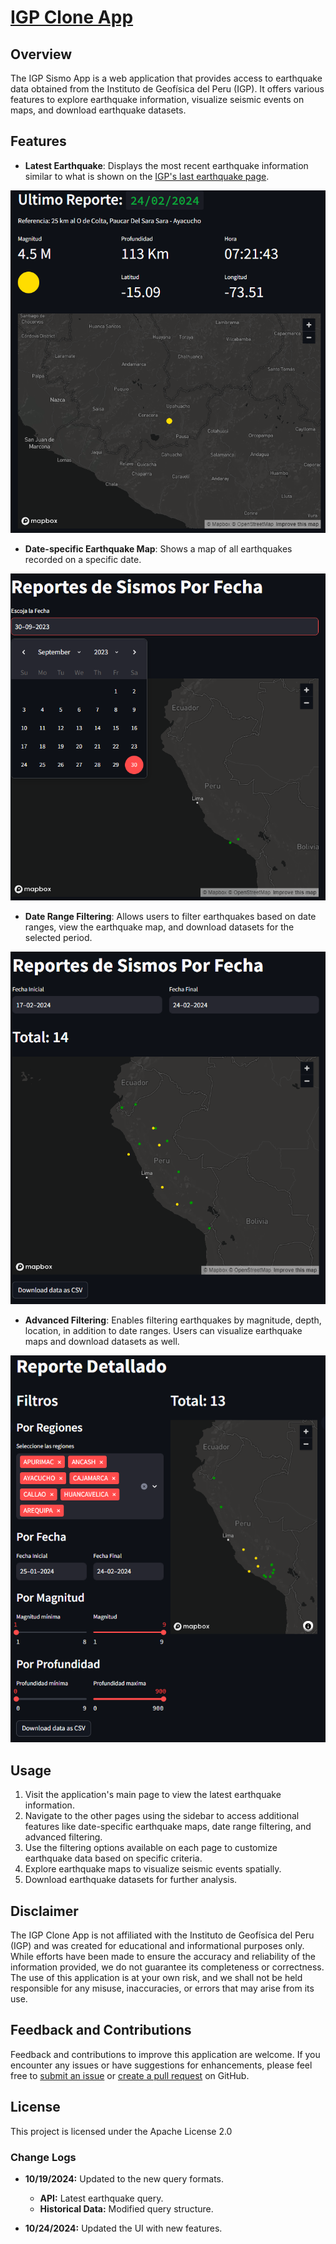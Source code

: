 # [IGP Clone App](https://perusismosdata.streamlit.app)

## Overview

The IGP Sismo App is a web application that provides access to earthquake data obtained from the Instituto de Geofísica del Peru (IGP). It offers various features to explore earthquake information, visualize seismic events on maps, and download earthquake datasets.

## Features

- **Latest Earthquake**: Displays the most recent earthquake information similar to what is shown on the [IGP's last earthquake page](https://ultimosismo.igp.gob.pe/).

![](./figs/page1.png)

- **Date-specific Earthquake Map**: Shows a map of all earthquakes recorded on a specific date.

![](./figs/page2.png)

- **Date Range Filtering**: Allows users to filter earthquakes based on date ranges, view the earthquake map, and download datasets for the selected period.

![](./figs/page3.png)

- **Advanced Filtering**: Enables filtering earthquakes by magnitude, depth, location, in addition to date ranges. Users can visualize earthquake maps and download datasets as well.

![](./figs/page4.png)

## Usage

1. Visit the application's main page to view the latest earthquake information.
2. Navigate to the other pages using the sidebar to access additional features like date-specific earthquake maps, date range filtering, and advanced filtering.
3. Use the filtering options available on each page to customize earthquake data based on specific criteria.
4. Explore earthquake maps to visualize seismic events spatially.
5. Download earthquake datasets for further analysis.

## Disclaimer

The IGP Clone App is not affiliated with the Instituto de Geofísica del Peru (IGP) and was created for educational and informational purposes only. While efforts have been made to ensure the accuracy and reliability of the information provided, we do not guarantee its completeness or correctness. The use of this application is at your own risk, and we shall not be held responsible for any misuse, inaccuracies, or errors that may arise from its use.

## Feedback and Contributions

Feedback and contributions to improve this application are welcome. If you encounter any issues or have suggestions for enhancements, please feel free to [submit an issue](https://github.com/tjhon/IGP-clone/issues) or [create a pull request](https://github.com/tjhon/sismodata/pulls) on GitHub.

## License

This project is licensed under the Apache License 2.0



### Change Logs

- **10/19/2024:** Updated to the new query formats.
  - **API:** Latest earthquake query.
  - **Historical Data:** Modified query structure.

- **10/24/2024:** Updated the UI with new features.

